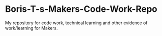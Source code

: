 # Boris-T-s-Makers-Code-Work-Repo
My repository for code work, technical learning and other evidence of work/learning for Makers.
